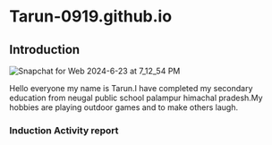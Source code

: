 # Tarun-0919.github.io
## Introduction   
![Snapchat for Web 2024-6-23 at 7_12_54 PM](https://github.com/user-attachments/assets/8d3f5d3e-6d96-4a39-bebb-5fb698832f04)

Hello everyone my name is Tarun.I have completed my secondary education from neugal public school palampur himachal pradesh.My hobbies are playing outdoor games and to make others laugh.
### Induction Activity report
